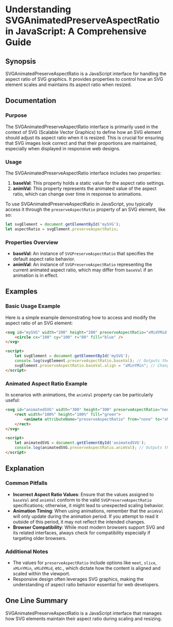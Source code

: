 <!--
Meta Description: # Understanding SVGAnimatedPreserveAspectRatio in JavaScript: A Comprehensive Guide ## Synopsis SVGAnimatedPreserveAspectRatio is a JavaScript interfa...
Meta Keywords: svg, aspect, ratio, preserveaspectratio, baseval
-->

# Understanding SVGAnimatedPreserveAspectRatio in JavaScript: A Comprehensive Guide

## Synopsis
SVGAnimatedPreserveAspectRatio is a JavaScript interface for handling the aspect ratio of SVG graphics. It provides properties to control how an SVG element scales and maintains its aspect ratio when resized.

## Documentation
### Purpose
The SVGAnimatedPreserveAspectRatio interface is primarily used in the context of SVG (Scalable Vector Graphics) to define how an SVG element should adjust its aspect ratio when it is resized. This is crucial for ensuring that SVG images look correct and that their proportions are maintained, especially when displayed in responsive web designs.

### Usage
The SVGAnimatedPreserveAspectRatio interface includes two properties:
1. **baseVal**: This property holds a static value for the aspect ratio settings.
2. **animVal**: This property represents the animated value of the aspect ratio, which can change over time in response to animations.

To use SVGAnimatedPreserveAspectRatio in JavaScript, you typically access it through the `preserveAspectRatio` property of an SVG element, like so:

```javascript
let svgElement = document.getElementById('mySVG');
let aspectRatio = svgElement.preserveAspectRatio;
```

### Properties Overview
- **baseVal**: An instance of `SVGPreserveAspectRatio` that specifies the default aspect ratio behavior.
- **animVal**: An instance of `SVGPreserveAspectRatio` representing the current animated aspect ratio, which may differ from `baseVal` if an animation is in effect.

## Examples
### Basic Usage Example
Here is a simple example demonstrating how to access and modify the aspect ratio of an SVG element:

```html
<svg id="mySVG" width="200" height="200" preserveAspectRatio="xMidYMid meet">
    <circle cx="100" cy="100" r="80" fill="blue" />
</svg>

<script>
    let svgElement = document.getElementById('mySVG');
    console.log(svgElement.preserveAspectRatio.baseVal); // Outputs the baseVal properties
    svgElement.preserveAspectRatio.baseVal.align = "xMinYMin"; // Change alignment
</script>
```

### Animated Aspect Ratio Example
In scenarios with animations, the `animVal` property can be particularly useful:

```html
<svg id="animatedSVG" width="300" height="300" preserveAspectRatio="none">
    <rect width="100%" height="100%" fill="green">
        <animate attributeName="preserveAspectRatio" from="none" to="xMidYMid meet" dur="2s" fill="freeze" />
    </rect>
</svg>

<script>
    let animatedSVG = document.getElementById('animatedSVG');
    console.log(animatedSVG.preserveAspectRatio.animVal); // Outputs the animated value
</script>
```

## Explanation
### Common Pitfalls
- **Incorrect Aspect Ratio Values**: Ensure that the values assigned to `baseVal` and `animVal` conform to the valid `SVGPreserveAspectRatio` specifications; otherwise, it might lead to unexpected scaling behavior.
- **Animation Timing**: When using animations, remember that the `animVal` will only update during the animation period. If you attempt to read it outside of this period, it may not reflect the intended changes.
- **Browser Compatibility**: While most modern browsers support SVG and its related interfaces, always check for compatibility especially if targeting older browsers.

### Additional Notes
- The values for `preserveAspectRatio` include options like `meet`, `slice`, `xMinYMin`, `xMidYMid`, etc., which dictate how the content is aligned and scaled within the viewport.
- Responsive design often leverages SVG graphics, making the understanding of aspect ratio behavior essential for web developers.

## One Line Summary
SVGAnimatedPreserveAspectRatio is a JavaScript interface that manages how SVG elements maintain their aspect ratio during scaling and resizing.